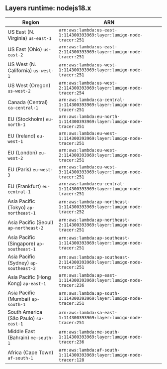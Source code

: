 Layers runtime: nodejs18.x
----
| Region | ARN |
| --- | --- |
|US East (N. Virginia)  `us-east-1`|`arn:aws:lambda:us-east-1:114300393969:layer:lumigo-node-tracer:251`|
|US East (Ohio)  `us-east-2`|`arn:aws:lambda:us-east-2:114300393969:layer:lumigo-node-tracer:251`|
|US West (N. California)  `us-west-1`|`arn:aws:lambda:us-west-1:114300393969:layer:lumigo-node-tracer:251`|
|US West (Oregon)  `us-west-2`|`arn:aws:lambda:us-west-2:114300393969:layer:lumigo-node-tracer:254`|
|Canada (Central)  `ca-central-1`|`arn:aws:lambda:ca-central-1:114300393969:layer:lumigo-node-tracer:251`|
|EU (Stockholm)  `eu-north-1`|`arn:aws:lambda:eu-north-1:114300393969:layer:lumigo-node-tracer:251`|
|EU (Ireland)  `eu-west-1`|`arn:aws:lambda:eu-west-1:114300393969:layer:lumigo-node-tracer:251`|
|EU (London)  `eu-west-2`|`arn:aws:lambda:eu-west-2:114300393969:layer:lumigo-node-tracer:251`|
|EU (Paris)  `eu-west-3`|`arn:aws:lambda:eu-west-3:114300393969:layer:lumigo-node-tracer:251`|
|EU (Frankfurt)  `eu-central-1`|`arn:aws:lambda:eu-central-1:114300393969:layer:lumigo-node-tracer:251`|
|Asia Pacific (Tokyo)  `ap-northeast-1`|`arn:aws:lambda:ap-northeast-1:114300393969:layer:lumigo-node-tracer:252`|
|Asia Pacific (Seoul)  `ap-northeast-2`|`arn:aws:lambda:ap-northeast-2:114300393969:layer:lumigo-node-tracer:251`|
|Asia Pacific (Singapore)  `ap-southeast-1`|`arn:aws:lambda:ap-southeast-1:114300393969:layer:lumigo-node-tracer:251`|
|Asia Pacific (Sydney)  `ap-southeast-2`|`arn:aws:lambda:ap-southeast-2:114300393969:layer:lumigo-node-tracer:251`|
|Asia Pacific (Hong Kong)  `ap-east-1`|`arn:aws:lambda:ap-east-1:114300393969:layer:lumigo-node-tracer:236`|
|Asia Pacific (Mumbai)  `ap-south-1`|`arn:aws:lambda:ap-south-1:114300393969:layer:lumigo-node-tracer:251`|
|South America (São Paulo)  `sa-east-1`|`arn:aws:lambda:sa-east-1:114300393969:layer:lumigo-node-tracer:251`|
|Middle East (Bahrain)  `me-south-1`|`arn:aws:lambda:me-south-1:114300393969:layer:lumigo-node-tracer:236`|
|Africa (Cape Town)  `af-south-1`|`arn:aws:lambda:af-south-1:114300393969:layer:lumigo-node-tracer:128`|
